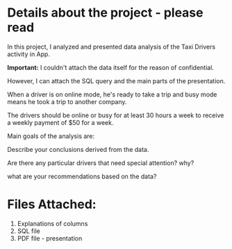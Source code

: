 # Details about the project - please read

In this project, I analyzed and presented data analysis of the Taxi Drivers activity in App.

**Important:** I couldn't attach the data itself for the reason of confidential.

However, I can attach the SQL query and the main parts of the presentation.

When a driver is on online mode, he's ready to take a trip and busy mode means he took a trip to another company.

The drivers should be online or busy for at least 30 hours a week to receive a weekly payment of $50 for a week.

Main goals of the analysis are:

Describe your conclusions derived from the data.

Are there any particular drivers that need special attention? why?

what are your recommendations based on the data?

# Files Attached:

1. Explanations of columns  
2. SQL file
3. PDF file - presentation
